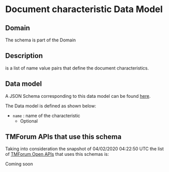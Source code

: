 # Document characteristic Data Model

## Domain

The  schema is part of the  Domain

## Description

is a list of name value pairs that define the document characteristics.

## Data model

A JSON Schema corresponding to this data model can be found
[here](https://github.com/tmforum-rand/schemas/blob/candidates/Common/DocumentCharacteristic.schema.json).

The Data model is defined as shown below:
- `name` : name of the characteristic
  - Optional




## TMForum APIs that use this schema

Taking into consideration the snapshot of 04/02/2020 04:22:50 UTC the list of [TMForum Open APIs](https://www.tmforum.org/open-apis/) that uses this schemas is:

Coming soon